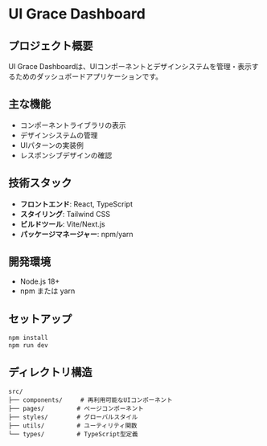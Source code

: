 # UI Grace Dashboard

## プロジェクト概要

UI Grace Dashboardは、UIコンポーネントとデザインシステムを管理・表示するためのダッシュボードアプリケーションです。

## 主な機能

- コンポーネントライブラリの表示
- デザインシステムの管理
- UIパターンの実装例
- レスポンシブデザインの確認

## 技術スタック

- **フロントエンド**: React, TypeScript
- **スタイリング**: Tailwind CSS
- **ビルドツール**: Vite/Next.js
- **パッケージマネージャー**: npm/yarn

## 開発環境

- Node.js 18+
- npm または yarn

## セットアップ

```bash
npm install
npm run dev
```

## ディレクトリ構造

```
src/
├── components/     # 再利用可能なUIコンポーネント
├── pages/         # ページコンポーネント
├── styles/        # グローバルスタイル
├── utils/         # ユーティリティ関数
└── types/         # TypeScript型定義
```